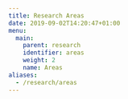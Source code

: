 ```yaml
---
title: Research Areas
date: 2019-09-02T14:20:47+01:00
menu:
  main:
    parent: research
    identifier: areas
    weight: 2
    name: Areas
aliases:
  - /research/areas
---
```

